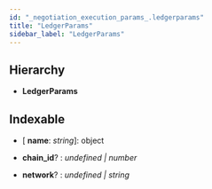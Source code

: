 ```yaml
---
id: "_negotiation_execution_params_.ledgerparams"
title: "LedgerParams"
sidebar_label: "LedgerParams"
---
```


## Hierarchy

* **LedgerParams**

## Indexable

* \[ **name**: *string*\]: object

* **chain_id**? : *undefined | number*

* **network**? : *undefined | string*
